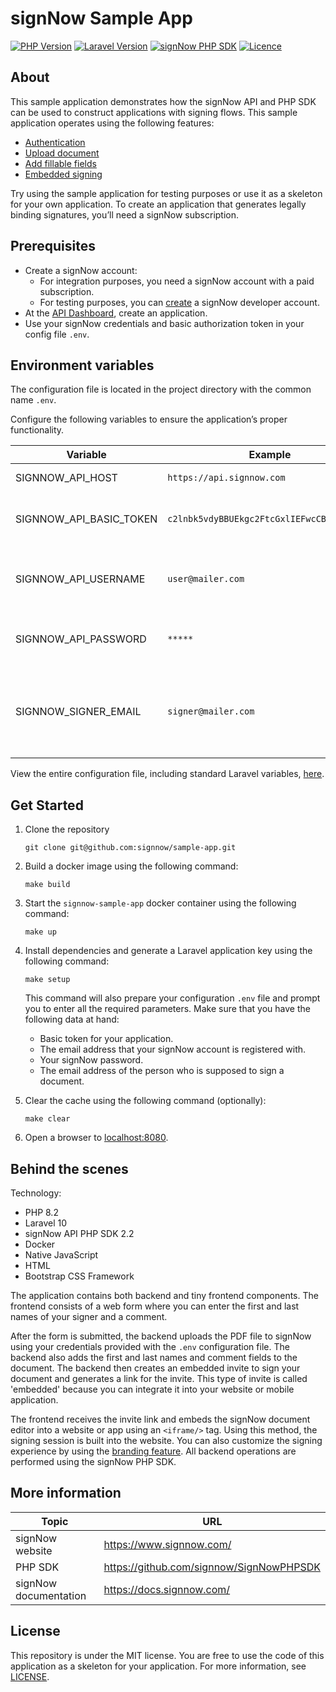 # signNow Sample App

[![PHP Version](https://img.shields.io/badge/php->=8.2-blue)](https://php.net/)
[![Laravel Version](https://img.shields.io/badge/laravel-10-cyan)](https://laravel.com/)
[![signNow PHP SDK](https://img.shields.io/badge/signNow_SDK-2.2-light)](https://github.com/signnow/SignNowPHPSDK)
[![Licence](https://img.shields.io/badge/license-MIT-green)](./LICENSE)
## About

This sample application demonstrates how the signNow API and PHP SDK can be used to construct applications with signing flows. This sample application operates using the following features:

* [Authentication](https://docs.signnow.com/docs/signnow/j6jxdlizr86se-generate-access-token)
* [Upload document](https://docs.signnow.com/docs/signnow/i4216w3e1jv3p-upload-document)
* [Add fillable fields](https://docs.signnow.com/docs/signnow/xsttpdx7r60iw-edit-document)
* [Embedded signing](https://docs.signnow.com/docs/signnow/document-embedded-signing/operations/create-a-v-2-document-embedded-invite)

Try using the sample application for testing purposes or use it as a skeleton for your own application. To create an application that generates legally binding signatures, you’ll need a signNow subscription.

## Prerequisites

* Create a signNow account:
   * For integration purposes, you need a signNow account with a paid subscription.
   * For testing purposes, you can [create](https://www.signnow.com/developers) a signNow developer account.
* At the [API Dashboard](https://app.signnow.com/webapp/api-dashboard/keys), create an application.
* Use your signNow credentials and basic authorization token in your config file `.env`.

## Environment variables

The configuration file is located in the project directory with the common name `.env`.

Configure the following variables to ensure the application’s proper functionality.

| Variable           | Example                                    | Description                                                                                    |
|--------------------|--------------------------------------------|------------------------------------------------------------------------------------------------|
| SIGNNOW_API_HOST        | `https://api.signnow.com`                  | signNow API host                                                                               |
| SIGNNOW_API_BASIC_TOKEN | `c2lnbk5vdyBBUEkgc2FtcGxlIEFwcCB2MS4wCg==` | Find your basic token at the [API Dashboard](https://app.signnow.com/webapp/api-dashboard/keys). |
| SIGNNOW_API_USERNAME        | `user@mailer.com`                          | The email address of the document signer.                                |
| SIGNNOW_API_PASSWORD    | `*****`                                    | Your signNow account password.                                                                 |
| SIGNNOW_SIGNER_EMAIL    | `signer@mailer.com`                        | The email address of the person who is supposed to sign a document.                            |

View the entire configuration file, including standard Laravel variables, [here](./.env.example).

## Get Started
1. Clone the repository
   ```
   git clone git@github.com:signnow/sample-app.git
   ```

2. Build a docker image using the following command:
   
   ```
   make build
   ```

3. Start the `signnow-sample-app` docker container using the following command:

   ```
   make up
   ```

4. Install dependencies and generate a Laravel application key using the following command:

   ```
   make setup
   ```
   This command will also prepare your configuration `.env` file and prompt you to enter all the required parameters. Make sure that you have the following data at hand: 
   - Basic token for your application.
   - The email address that your signNow account is registered with.
   - Your signNow password.
   - The email address of the person who is supposed to sign a document.
5. Clear the cache using the following command (optionally):

   ```
   make clear
   ```
6. Open a browser to [localhost:8080](http://localhost:8080).

## Behind the scenes
Technology:
* PHP 8.2
* Laravel 10
* signNow API PHP SDK 2.2
* Docker
* Native JavaScript
* HTML
* Bootstrap CSS Framework

The application contains both backend and tiny frontend components. The frontend consists of a web form where you can enter the first and last names of your signer and a comment.

After the form is submitted, the backend uploads the PDF file to signNow using your credentials provided with the `.env` configuration file. The backend also adds the first and last names and comment fields to the document. The backend then creates an embedded invite to sign your document and generates a link for the invite. This type of invite is called 'embedded' because you can integrate it into your website or mobile application.

The frontend receives the invite link and embeds the signNow document editor into a website or app using an `<iframe/>` tag. Using this method, the signing session is built into the website. You can also customize the signing experience by using the [branding feature](https://docs.signnow.com/docs/signnow/branches/v1.2/guides-branding). All backend operations are performed using the signNow PHP SDK.

## More information

| Topic                 | URL                                        |
|-----------------------|--------------------------------------------|
| signNow website       | <https://www.signnow.com/>                 |
| PHP SDK               | <https://github.com/signnow/SignNowPHPSDK> |
| signNow documentation | <https://docs.signnow.com/>                |

## License

This repository is under the MIT license. You are free to use the code of this application as a skeleton for your application. For more information, see [LICENSE](./LICENSE).
